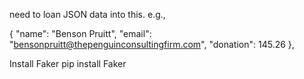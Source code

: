 need to loan JSON data into this. e.g.,

  {
    "name": "Benson Pruitt",
    "email": "bensonpruitt@thepenguinconsultingfirm.com",
    "donation": 145.26
  },

Install Faker
pip install Faker
